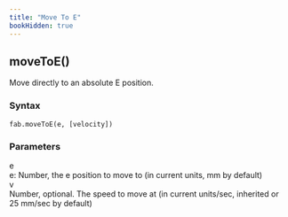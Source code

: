 ```yaml
---
title: "Move To E"
bookHidden: true
---
```


<h2 class="ref-header">moveToE()</h2>
Move directly to an absolute E position.

### Syntax
```
fab.moveToE(e, [velocity])
```

### Parameters
<div class="grid-container">
 <div class="grid-item">e</div>
 <div class="grid-item">e: Number, the e position to move to (in current units, mm by default)</div>

 <div class="grid-item">v</div>
 <div class="grid-item">Number, optional. The speed to move at (in current units/sec, inherited or 25 mm/sec by default)</div>
</div>